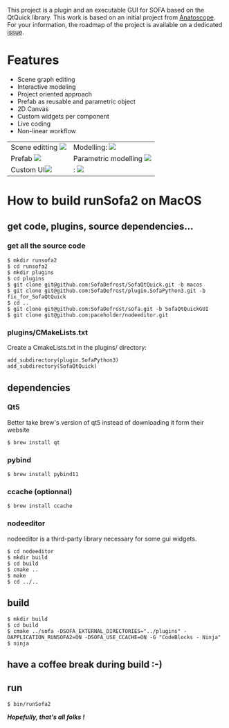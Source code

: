 This project is a plugin and an executable GUI for SOFA based on the QtQuick library. This work is based on an initial project from [Anatoscope](www.anatoscope.com). For your information, the roadmap of the project is available on a dedicated [issue](https://github.com/sofa-framework/SofaQtQuick/issues/1).

# Features 
- Scene graph editing
- Interactive modeling
- Project oriented approach
- Prefab as reusable and parametric object
- 2D Canvas
- Custom widgets per component
- Live coding
- Non-linear workflow

<table>
  <tr>
    <td>Scene editting <a href="https://www.youtube.com/watch?v=IGsgy_pQhb8"><img src="https://img.youtube.com/vi/IGsgy_pQhb8/maxresdefault.jpg"></a> </td>
    <td>Modelling: <a href="https://www.youtube.com/watch?v=9nY6zj3iXXw"><img src="https://img.youtube.com/vi/9nY6zj3iXXw/maxresdefault.jpg"></a> </td>
 </tr>
 <tr>
    <td>Prefab <a href="https://www.youtube.com/watch?v=K_buPD9uhos"><img src="https://img.youtube.com/vi/K_buPD9uhos/maxresdefault.jpg"></a> </td>
    <td>Parametric modelling <a href="https://www.youtube.com/watch?v=668z91Nj_80"><img src="https://img.youtube.com/vi/668z91Nj_80/maxresdefault.jpg"></a> </td>
 </tr>
 <tr>
    <td>Custom UI<a href="https://www.youtube.com/watch?v=9aTIHwENGaM"><img src="https://img.youtube.com/vi/9aTIHwENGaM/maxresdefault.jpg"></a> </td>
    <td>: <a href="https://www.youtube.com/watch?v=btkhY6d7hpY"><img src="https://img.youtube.com/vi/btkhY6d7hpY/maxresdefault.jpg"></a> </td>
 </tr>
</table>


# How to build runSofa2 on MacOS

## get code, plugins, source dependencies...

### get all the source code
```
$ mkdir runsofa2
$ cd runsofa2
$ mkdir plugins
$ cd plugins
$ git clone git@github.com:SofaDefrost/SofaQtQuick.git -b macos
$ git clone git@github.com:SofaDefrost/plugin.SofaPython3.git -b fix_for_SofaQtQuick
$ cd ..
$ git clone git@github.com:SofaDefrost/sofa.git -b SofaQtQuickGUI
$ git clone git@github.com:paceholder/nodeeditor.git
```

### plugins/CMakeLists.txt

Create a CmakeLists.txt in the plugins/ directory:

```
add_subdirectory(plugin.SofaPython3)
add_subdirectory(SofaQtQuick)
```

## dependencies

### Qt5

Better take brew's version of qt5 instead of downloading it form their website

```
$ brew install qt
```
### pybind

```
$ brew install pybind11
```
### ccache (optionnal)

```
$ brew install ccache
```

### nodeeditor

nodeeditor is a third-party library necessary for some gui widgets.

```
$ cd nodeeditor
$ mkdir build
$ cd build
$ cmake ..
$ make
$ cd ../..
```

## build

```
$ mkdir build
$ cd build
$ cmake ../sofa -DSOFA_EXTERNAL_DIRECTORIES="../plugins" -DAPPLICATION_RUNSOFA2=ON -DSOFA_USE_CCACHE=ON -G "CodeBlocks - Ninja"
$ ninja
```

## have a coffee break during build :-)

## run

```
$ bin/runSofa2
```


***Hopefully, that's all folks !***
